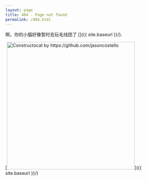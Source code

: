 ```yaml
---
layout: page
title: 404 - Page not found
permalink: /404.html
---
```


啊，你的小猫好像暂时去玩毛线团了 []({{ site.baseurl }}/).

[<img src="{{ site.baseurl }}/images/404.jpg" alt="Constructocat by https://github.com/jasoncostello" style="width: 400px;"/>]({{ site.baseurl }}/)
